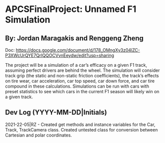 # APCSFinalProject: Unnamed F1 Simulation
## By: Jordan Maragakis and Renggeng Zheng
Doc: https://docs.google.com/document/d/178_OMngXy3z04lZC-P3XWcUrQYE7QrIQQOCVvnEeydw/edit?usp=sharing

The project will be a simulation of a car’s efficacy on a given F1 track, assuming perfect drivers are behind the wheel. The simulation will consider track grip (the static and non-static friction coefficients), the track’s effects on tire wear, car acceleration, car top speed, car down force, and car tire compound in these calculations. Simulations can be run with cars with preset statistics to see which cars in the current F1 season will likely win on a given track. 

## Dev Log (YYYY-MM-DD|Initials)
2021-22-05|RZ - Created get methods and instance variables for the Car, Track, TrackCamera class. Created untested class for conversion between Cartesian and polar coordinates.
